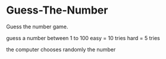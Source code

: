 # Guess-The-Number
Guess the number game.

guess a number between 1 to 100
easy = 10 tries
hard = 5 tries

the computer chooses randomly the number
